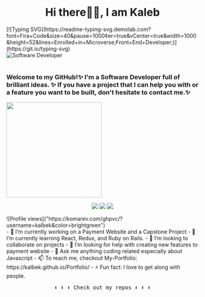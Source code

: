 <h1 align='center' style = 'margin-top:50px'>Hi there👋🏾, I am Kaleb</h1>
[![Typing SVG](https://readme-typing-svg.demolab.com?font=Fira+Code&size=40&pause=1000&center=true&vCenter=true&width=1000&height=52&lines=Enrolled+in+Microverse;Front+End+Developer;)](https://git.io/typing-svg)
<br>

<div >
  <img align="center" src="./GitProfile2.gif" alt="Software Developer">
</div>


<p align="center">
   <h1>
   </h2>
</p>

<h3> Welcome to my GitHub!✨ I'm a Software Developer full of brilliant ideas. ✨ If you have a project that I can help you with or a feature you want to be built, don't hesitate to contact me.✨ </h3>

<p >
  <img width="250" src="https://media.giphy.com/media/jIgXf4hgbHCeKiXpvt/giphy.gif">
</p>

<p align="center">
<a href= "https://dev.to/ari_hacks"><img src="https://img.icons8.com/windows/32/000000/dev.png"/></a>
<a href= "https://twitter.com/ari_hacks"><img src="https://img.icons8.com/material-outlined/32/000000/twitter.png"/></a>
<a href= "https://ko-fi.com/ari_hacks"><img src="https://img.icons8.com/pastel-glyph/32/000000/like--v1.png"/></a>
</p>
![Profile views]("https://komarev.com/ghpvc/?username=kalbek&color=brightgreen") <br>
- 🔭 I’m currently working on a Payment Website and a Capstone Project
- 🌱 I’m currently learning React, Redux, and Ruby on Rails. 
- 👯 I’m looking to collaborate on projects
- 🤔 I’m looking for help with creating new features to payment website
- 💬 Ask me anything coding related especially about Javascript
- 📫 To reach me, checkout My-Portfolio: https://kalbek.github.io/Portfolio/
- ⚡ Fun fact: I love to get along with people.

<p align="center"><samp>
⬇️ ⬇️ ⬇️ Check out my repos ⬇️ ⬇️ ⬇️  
  </samp>
</p>

 
